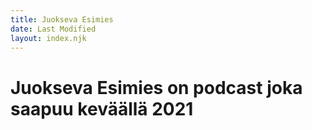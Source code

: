 ```yaml
---
title: Juokseva Esimies
date: Last Modified
layout: index.njk
---
```

# Juokseva Esimies on podcast joka saapuu keväällä 2021
